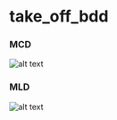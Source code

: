 # take_off_bdd

### MCD 

![alt text](https://zupimages.net/up/22/11/x0o2.png)

### MLD

![alt text](https://zupimages.net/up/22/11/e4nw.png)


